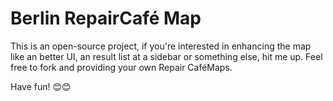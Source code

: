 # Berlin RepairCafé Map

This is an open-source project, if you're interested in enhancing the map like an better UI, an result list at a sidebar or something else, hit me up.
Feel free to fork and providing your own Repair CaféMaps.

Have fun! 😊😊
